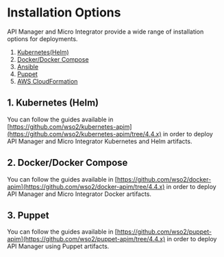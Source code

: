 # Installation Options

API Manager and Micro Integrator provide a wide range of installation options for deployments.

1. [Kubernetes(Helm)](#1-kubernetes-helm)
2. [Docker/Docker Compose](#2-dockerdocker-compose)
3. [Ansible](#3-ansible)
4. [Puppet](#4-puppet)
5. [AWS CloudFormation](#5-aws-cloudformation)

## 1. Kubernetes (Helm)

You can follow the guides available in [https://github.com/wso2/kubernetes-apim](https://github.com/wso2/kubernetes-apim/tree/4.4.x) in order to deploy API Manager and Micro Integrator Kubernetes and Helm artifacts.

## 2. Docker/Docker Compose

You can follow the guides available in [https://github.com/wso2/docker-apim](https://github.com/wso2/docker-apim/tree/4.4.x) in order to deploy API Manager and Micro Integrator Docker artifacts.

## 3. Puppet

You can follow the guides available in [https://github.com/wso2/puppet-apim](https://github.com/wso2/puppet-apim/tree/4.4.x) in order to deploy API Manager using Puppet artifacts.
